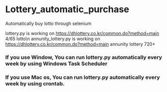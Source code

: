 # Lottery_automatic_purchase
Automatically buy lotto through selenium

lottery.py is working on https://dhlottery.co.kr/common.do?method=main 4/65 lotto\n
annunity_lottery.py is working on https://dhlottery.co.kr/common.do?method=main annunity lottery 720+

### If you use Window, You can run lottery.py automatically every week by using Windows Task Scheduler

### If you use Mac os, You can run lottery.py automatically every week by using crontab.
